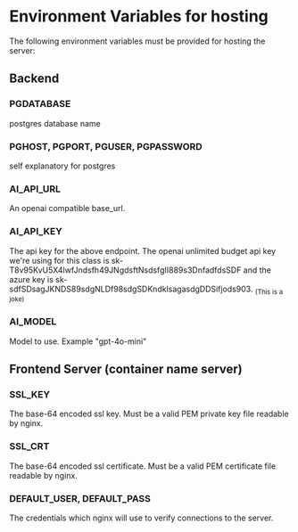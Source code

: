 # Environment Variables for hosting
The following environment variables must be provided for hosting the server:

## Backend

### PGDATABASE
postgres database name

### PGHOST, PGPORT, PGUSER, PGPASSWORD
self explanatory for postgres

### AI_API_URL
An openai compatible base_url.

### AI_API_KEY
The api key for the above endpoint. The openai unlimited budget api key we're using for this class is
sk-T8v95KvU5X4lwfJndsfh49JNgdsftNsdsfgII889s3DnfadfdsSDF and the azure key is
sk-sdfSDsagJKNDS89sdgNLDf98sdgSDKndklsagasdgDDSifjods903. <sub>(This is a joke)</sub>

### AI_MODEL
Model to use. Example "gpt-4o-mini"

## Frontend Server (container name server)

### SSL_KEY
The base-64 encoded ssl key. Must be a valid PEM private key file readable by nginx.

### SSL_CRT
The base-64 encoded ssl certificate. Must be a valid PEM certificate file readable by nginx.

### DEFAULT_USER, DEFAULT_PASS
The credentials which nginx will use to verify connections to the server.